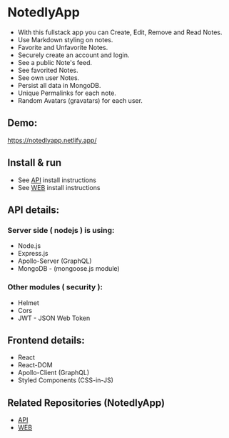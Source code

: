 # NotedlyApp
- With this fullstack app you can Create, Edit, Remove and Read Notes.
- Use Markdown styling on notes.
- Favorite and Unfavorite Notes.
- Securely create an account and login.
- See a public Note's feed. 
- See favorited Notes. 
- See own user Notes.
- Persist all data in MongoDB.
- Unique Permalinks for each note.
- Random Avatars (gravatars) for each user.

## Demo:
https://notedlyapp.netlify.app/

## Install & run
- See [API](https://github.com/d1gitalflow/NotedlyApp/tree/master/api#install--run-api) install instructions
- See [WEB](https://github.com/d1gitalflow/NotedlyApp/tree/master/web#install) install instructions




## API details:

### Server side ( nodejs ) is using:
- Node.js
- Express.js
- Apollo-Server (GraphQL)
- MongoDB - (mongoose.js module)


### Other modules ( security ):
- Helmet
- Cors
- JWT - JSON Web Token

## Frontend details:
- React
- React-DOM
- Apollo-Client (GraphQL)
- Styled Components (CSS-in-JS)



## Related Repositories (NotedlyApp)

- [API](https://github.com/d1gitalflow/NotedlyApp/tree/master/api)
- [WEB](https://github.com/d1gitalflow/NotedlyApp/tree/master/web)
